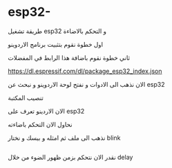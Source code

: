# esp32-
طريقة تشغيل esp32 و التحكم بالاضاءة

اول خطوة نقوم بتثبيت برنامج الاردوينو

ثاني خطوة نقوم باضافة هذا الرابط في المفضلات

https://dl.espressif.com/dl/package_esp32_index.json

الان نذهب الى الادوات و نفتح لوحة الاردوينو و نبحث عن esp32 

تنصيب المكتبة 

الان الاردينو تعرف على esp32 

نحاول الان التحكم باضاءته 

نذهب الى ملف ثم امثله و بيسك و نختار blink 

<img scr= https://user-images.githubusercontent.com/108413904/180268732-ff345007-c213-4cbe-8c7f-d8a744441a0f.png >

نقدر الان نتحكم بزمن ظهور الضوء من خلال delay 

